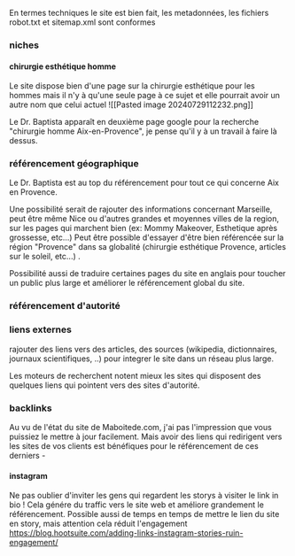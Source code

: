 En termes techniques le site est bien fait, les metadonnées, les fichiers robot.txt et sitemap.xml sont conformes

### niches
#### chirurgie esthétique homme
Le site dispose bien d'une page sur la chirurgie esthétique pour les hommes mais il n'y à qu'une seule page à ce sujet et elle pourrait avoir un autre nom que celui actuel
![[Pasted image 20240729112232.png]]

Le Dr. Baptista apparaît en deuxième page google pour la recherche "chirurgie homme Aix-en-Provence", je pense qu'il y à un travail à faire là dessus.
### référencement géographique
Le Dr. Baptista est au top du référencement pour tout ce qui concerne Aix en Provence.

Une possibilité serait de rajouter des informations concernant Marseille, peut être même Nice ou d'autres grandes et moyennes villes de la region, sur les pages qui marchent bien (ex: Mommy Makeover, Esthetique après grossesse, etc...) Peut être possible d'essayer d'être bien référencée sur la région "Provence" dans sa globalité (chirurgie esthétique Provence, articles sur le soleil, etc...) .

Possibilité aussi de traduire certaines pages du site en anglais pour toucher un public plus large et améliorer le référencement global du site.

### référencement d'autorité

### liens externes
rajouter des liens vers des articles, des sources (wikipedia, dictionnaires, journaux scientifiques, ..) pour integrer le site dans un réseau plus large.

Les moteurs de recherchent notent mieux les sites qui disposent des quelques liens qui pointent vers des sites d'autorité.
### backlinks
Au vu de l'état du site de Maboitede.com, j'ai pas l'impression que vous puissiez le mettre à jour facilement.
Mais avoir des liens qui redirigent vers les sites de vos clients est bénéfiques pour le référencement de ces derniers -

#### instagram
Ne pas oublier d'inviter les gens qui regardent les storys à visiter le link in bio ! Cela génére du traffic vers le site web et améliore grandement le référencement. 
Possible aussi de temps en temps de mettre le lien du site en story, mais attention cela réduit l'engagement 
https://blog.hootsuite.com/adding-links-instagram-stories-ruin-engagement/